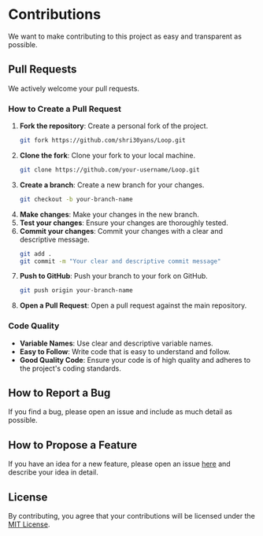 # Contributions

We want to make contributing to this project as easy and transparent as possible.

## Pull Requests

We actively welcome your pull requests.

### How to Create a Pull Request

1. **Fork the repository**: Create a personal fork of the project.
    ```sh
    git fork https://github.com/shri30yans/Loop.git
    ```
2. **Clone the fork**: Clone your fork to your local machine.
    ```sh
    git clone https://github.com/your-username/Loop.git
    ```
3. **Create a branch**: Create a new branch for your changes.
    ```sh
    git checkout -b your-branch-name
    ```
4. **Make changes**: Make your changes in the new branch.
5. **Test your changes**: Ensure your changes are thoroughly tested.
6. **Commit your changes**: Commit your changes with a clear and descriptive message.
    ```sh
    git add .
    git commit -m "Your clear and descriptive commit message"
    ```
7. **Push to GitHub**: Push your branch to your fork on GitHub.
    ```sh
    git push origin your-branch-name
    ```
8. **Open a Pull Request**: Open a pull request against the main repository.


### Code Quality

- **Variable Names**: Use clear and descriptive variable names.
- **Easy to Follow**: Write code that is easy to understand and follow.
- **Good Quality Code**: Ensure your code is of high quality and adheres to the project's coding standards.

## How to Report a Bug

If you find a bug, please open an issue and include as much detail as possible.

## How to Propose a Feature

If you have an idea for a new feature, please open an issue [here](https://github.com/shri30yans/Loop/issues) and describe your idea in detail.

## License

By contributing, you agree that your contributions will be licensed under the [MIT License](https://github.com/shri30yans/Loop/blob/main/LICENSE).